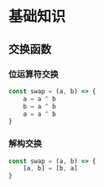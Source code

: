 # 基础知识

## 交换函数

### 位运算符交换

```javascript
const swap = (a, b) => {
    a = a ^ b
    b = a ^ b
    a = a ^ b
} 

```

### 解构交换

```javascript
const swap = (a, b) => {
    [a, b] = [b, a]
}
```
